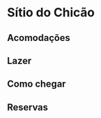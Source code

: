 Sítio do Chicão
===============


Acomodações
-----------

Lazer
-----

Como chegar
-----------

Reservas
--------
